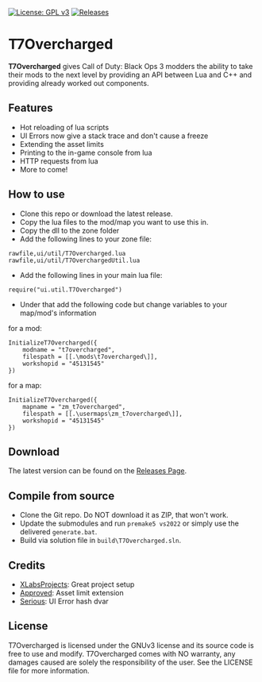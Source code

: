 [![License: GPL v3](https://img.shields.io/badge/License-GPLv3-blue.svg)](https://www.gnu.org/licenses/gpl-3.0)
[![Releases](https://img.shields.io/github/downloads/JariKCoding/T7Overcharged/total.svg)](https://github.com/JariKCoding/T7Overcharged/)

# T7Overcharged

**T7Overcharged** gives Call of Duty: Black Ops 3 modders the ability to take their mods to the next level by providing an API between Lua and C++ and providing already worked out components.

## Features
- Hot reloading of lua scripts
- UI Errors now give a stack trace and don't cause a freeze
- Extending the asset limits
- Printing to the in-game console from lua
- HTTP requests from lua
- More to come!

## How to use
- Clone this repo or download the latest release.
- Copy the lua files to the mod/map you want to use this in.
- Copy the dll to the zone folder
- Add the following lines to your zone file:
```
rawfile,ui/util/T7Overcharged.lua
rawfile,ui/util/T7OverchargedUtil.lua
```
- Add the following lines in your main lua file:
```
require("ui.util.T7Overcharged")
```
- Under that add the following code but change variables to your map/mod's information

for a mod:
```
InitializeT7Overcharged({
	modname = "t7overcharged",
	filespath = [[.\mods\t7overcharged\]],
	workshopid = "45131545"
})
```
for a map:
```
InitializeT7Overcharged({
	mapname = "zm_t7overcharged",
	filespath = [[.\usermaps\zm_t7overcharged\]],
	workshopid = "45131545"
})
```

## Download

The latest version can be found on the [Releases Page](https://github.com/JariKCoding/T7Overcharged/releases).

## Compile from source

- Clone the Git repo. Do NOT download it as ZIP, that won't work.
- Update the submodules and run `premake5 vs2022` or simply use the delivered `generate.bat`.
- Build via solution file in `build\T7Overcharged.sln`.

## Credits

- [XLabsProjects](https://github.com/XLabsProject): Great project setup
- [Approved](https://github.com/approved): Asset limit extension
- [Serious](https://github.com/shiversoftdev): UI Error hash dvar

## License 

T7Overcharged is licensed under the GNUv3 license and its source code is free to use and modify. T7Overcharged comes with NO warranty, any damages caused are solely the responsibility of the user. See the LICENSE file for more information.
